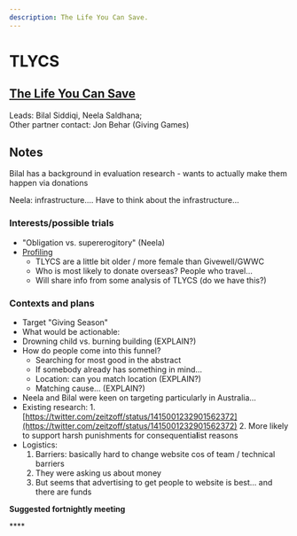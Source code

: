```yaml
---
description: The Life You Can Save.
---
```


# TLYCS

## [The Life You Can Save ](https://www.thelifeyoucansave.org/)

Leads: Bilal Siddiqi, Neela Saldhana;  
Other partner contact: Jon Behar \(Giving Games\)

## Notes

Bilal has a background in evaluation research - wants to actually make them happen via donations

Neela: infrastructure…. Have to think about the infrastructure…

### Interests/possible trials

* "Obligation vs. supererogitory" \(Neela\)
* [Profiling](../profiling-and-segmentation/profiling-discussion.md)
  * TLYCS are a little bit older / more female than Givewell/GWWC
  * Who is most likely to donate overseas? People who travel…
  * Will share info from some analysis of TLYCS \(do we have this?\)

### Contexts and plans

* Target "Giving Season"
* What would be actionable:
* Drowning child vs. burning building \(EXPLAIN?\)
* How do people come into this funnel?
  * Searching for most good in the abstract
  * If somebody already has something in mind… 
  * Location: can you match location \(EXPLAIN?\)
  * Matching cause… \(EXPLAIN?\)
* Neela and Bilal were keen on targeting particularly in Australia...
* Existing research: 1. [https://twitter.com/zeitzoff/status/1415001232901562372](https://twitter.com/zeitzoff/status/1415001232901562372) 2. More likely to support harsh punishments for consequentia**l**ist reasons
* Logistics: 
  1. Barriers: basically hard to change website cos of team / technical barriers
  2. They were asking us about money
  3. But seems that advertising to get people to website is best… and there are funds

**Suggested fortnightly meeting**

\*\*\*\*

